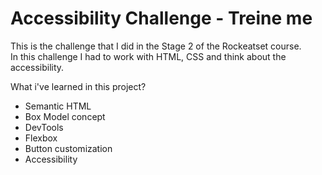 # Accessibility Challenge - Treine me 

This is the challenge that I did in the Stage 2 of the Rockeatset course. </br>
In this challenge I had to work with HTML, CSS and think about the accessibility.

What i've learned in this project?
* Semantic HTML
* Box Model concept
* DevTools
* Flexbox
* Button customization
* Accessibility 
